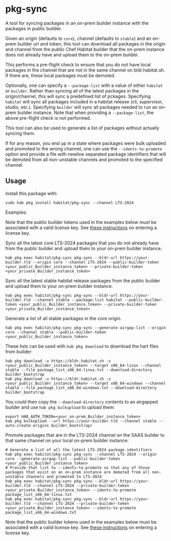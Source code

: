 # pkg-sync

A tool for syncing packages in an on-prem builder instance with the packages in public builder.

Given an origin (defaults to `core`), channel (defaults to `stable`) and an on-prem builder url and token, this tool can download all packages in the origin and channel from the public Chef Habitat builder that the on-prem instance does not already have and upload them to the on-prem builder.

This performs a pre-flight check to ensure that you do not have local packages in the channel that are not in the same channel on bldr.habitat.sh. If there are, these local packages must be demoted.

Optionally, one can specify a `--package-list` with a value of either `habitat` or `builder`. Rather than syncing all of the latest packages in the origin/channel, this will sync a predefined list of pckages. Specifying `habitat` will sync all packages included in a habitat release (cli, supervisor, studio, etc.). Specifying `builder` will sync all packages needed to run an on-prem builder instance. Note that when providing a `--package-list`, the above pre-flight check is not performed.

This tool can also be used to generate a list of packages without actually syncing them.

If for any reason, you end up in a state where packages were bulk uploaded and promoted to the wrong channel, one can use the `--idents-to-promote` option and provide a file with newline separated package identifiers that will be demoted from all non-unstable channels and promoted to the specified channel.

## Usage

Install this package with:

```
sudo hab pkg install habitat/pkg-sync --channel LTS-2024
```

Examples:

Note that the public builder tokens used in the examples below must be associated with a valid license key. See [these instructions](../on-prem-docs/bootstrap-core.md#add-a-license-key) on entering a license key.

Sync all the latest core LTS-2024 packages that you do not already have from the public builder and upload them to your on-prem builder instance.

```
hab pkg exec habitat/pkg-sync pkg-sync --bldr-url https://your-builder.tld --origin core --channel LTS-2024 --public-builder-token <your_public_Builder_instance_token> --private-builder-token <your_private_Builder_instance_token>
```

Sync all the latest stable habitat release packages from the public builder and upload them to your on-prem builder instance.

```
hab pkg exec habitat/pkg-sync pkg-sync --bldr-url https://your-builder.tld --channel stable --package-list habitat --public-builder-token <your_public_Builder_instance_token> --private-builder-token <your_private_Builder_instance_token>
```

Generate a list of all stable packages in the core origin.

```
hab pkg exec habitat/pkg-sync pkg-sync --generate-airgap-list --origin core --channel stable --public-builder-token <your_public_Builder_instance_token>
```

These lists can be used with `hab pkg download` to download the hart files from builder:

```
hab pkg download -u https://bldr.habitat.sh -z <your_public_Builder_instance_token> --target x86_64-linux --channel stable --file package_list_x86_64-linux.txt --download-directory builder_bootstrap
hab pkg download -u https://bldr.habitat.sh -z <your_public_Builder_instance_token> --target x86_64-windows --channel stable --file package_list_x86_64-windows.txt --download-directory builder_bootstrap
```

You could then copy the `--download-directory` contents to an airgapped builder and use `hab pkg bulkupload` to upload them:

```
export HAB_AUTH_TOKEN=<your_on-prem_Builder_instance_token>
hab pkg bulkupload --url https://your-builder.tld --channel stable --auto-create-origins builder_bootstrap/
```

Promote packages that are in the LTS-2024 channel on the SAAS builder to that same channel on your local on-prem builder instance:

```
# Generate a list of all the latest LTS-2024 package identifiers
hab pkg exec habitat/pkg-sync pkg-sync --channel LTS-2024 --origin core --generate-airgap-list --public-builder-token <your_public_Builder_instance_token>
# Provide that list to --idents-to-promote so that any of those packages that exist on an on-prem instance are demoted from all non-unstable channels and promoted to LTS-2024
hab pkg exec habitat/pkg-sync pkg-sync --bldr-url https://your-builder.tld --channel LTS-2024 --private-builder-token <your_private_Builder_instance_token> --idents-to-promote package_list_x86_64-linux.txt
hab pkg exec habitat/pkg-sync pkg-sync --bldr-url https://your-builder.tld --channel LTS-2024 --private-builder-token <your_private_Builder_instance_token> --idents-to-promote package_list_x86_64-windows.txt
```

Note that the public builder tokens used in the examples below must be associated with a valid license key. See [these instructions](on-prem-docs/bootstrap-core.md#add-a-license-key) on entering a license key.